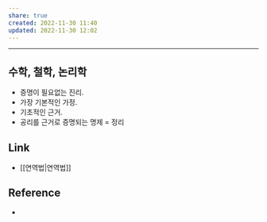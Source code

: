 ```yaml
---
share: true
created: 2022-11-30 11:40
updated: 2022-11-30 12:02
---
```


---

## 수학, 철학, 논리학

- 증명이 필요없는 진리.
- 가장 기본적인 가정.
- 기초적인 근거.
- 공리를 근거로 증명되는 명제 = 정리


## Link
- [[연역법|연역법]]


## Reference
- 